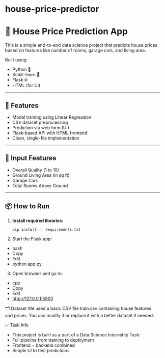 # house-price-predictor
# 🏡 House Price Prediction App

This is a simple end-to-end data science project that predicts house prices based on features like number of rooms, garage cars, and living area.

Built using:
- Python 🐍
- Scikit-learn 🤖
- Flask 🌐
- HTML (for UI)

---

## 🚀 Features
- Model training using Linear Regression
- CSV dataset preprocessing
- Prediction via web form (UI)
- Flask-based API with HTML frontend
- Clean, single-file implementation

---

## 🧠 Input Features
- Overall Quality (1 to 10)
- Ground Living Area (in sq ft)
- Garage Cars
- Total Rooms Above Ground

---

## 📦 How to Run

1. **Install required libraries**:
   ```bash
   pip install -r requirements.txt
2. Start the Flask app:
  - bash
  - Copy
  - Edit
  - python app.py

3. Open browser and go to:
  - cpp
  - Copy
  - Edit
  - http://127.0.0.1:5000

🗂 Dataset
We used a basic CSV file train.csv containing house features and prices. You can modify it or replace it with a better dataset if needed.

✅ Task Info
- This project is built as a part of a Data Science Internship Task:
- Full pipeline from training to deployment
- Frontend + backend combined
- Simple UI to test predictions
